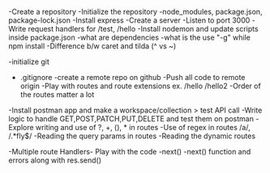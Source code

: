 -Create a repository
-Initialize the repository
-node_modules, package.json, package-lock.json
-Install express
-Create a server
-Listen to port 3000
-Write request handlers for /test, /hello
-Install nodemon and update scripts inside package.json
-what are dependencies
-what is the use "-g" while npm install
-Difference b/w caret and tilda (^ vs ~)


-initialize git
- .gitignore
-create a remote repo on github
-Push all code to remote origin
-Play with routes and route extensions ex. /hello /hello2
-Order of the routes matter a lot

-Install postman app and make a workspace/collection > test API call
-Write logic to handle GET,POST,PATCH,PUT,DELETE and test them on postman
-Explore writing and use of ?, +, (), * in routes
-Use of regex in routes /a/, /.*fly$/
-Reading the query params in routes
-Reading the dynamic routes

-Multiple route Handlers- Play with the code
-next()
-next() function and errors along with res.send()
